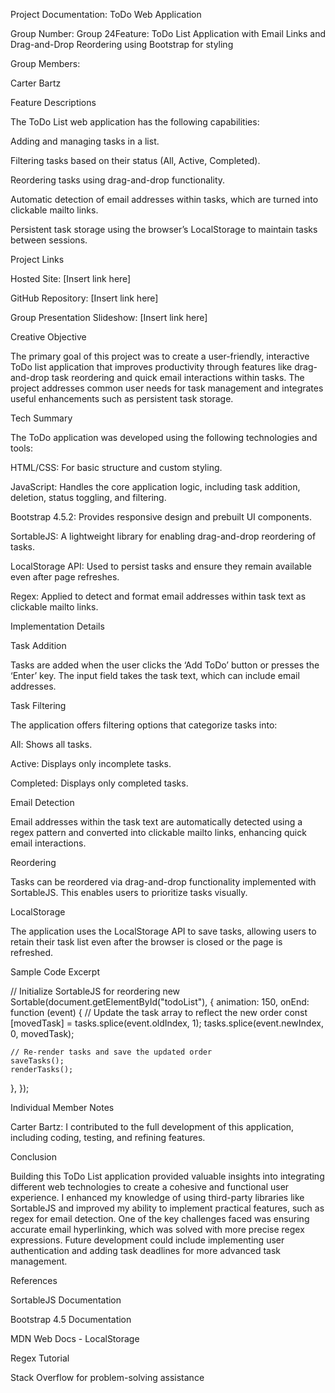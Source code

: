 Project Documentation: ToDo Web Application

Group Number: Group 24Feature: ToDo List Application with Email Links and Drag-and-Drop Reordering using Bootstrap for styling

Group Members:

Carter Bartz

Feature Descriptions

The ToDo List web application has the following capabilities:

Adding and managing tasks in a list.

Filtering tasks based on their status (All, Active, Completed).

Reordering tasks using drag-and-drop functionality.

Automatic detection of email addresses within tasks, which are turned into clickable mailto links.

Persistent task storage using the browser’s LocalStorage to maintain tasks between sessions.

Project Links

Hosted Site: [Insert link here]

GitHub Repository: [Insert link here]

Group Presentation Slideshow: [Insert link here]

Creative Objective

The primary goal of this project was to create a user-friendly, interactive ToDo list application that improves productivity through features like drag-and-drop task reordering and quick email interactions within tasks. The project addresses common user needs for task management and integrates useful enhancements such as persistent task storage.

Tech Summary

The ToDo application was developed using the following technologies and tools:

HTML/CSS: For basic structure and custom styling.

JavaScript: Handles the core application logic, including task addition, deletion, status toggling, and filtering.

Bootstrap 4.5.2: Provides responsive design and prebuilt UI components.

SortableJS: A lightweight library for enabling drag-and-drop reordering of tasks.

LocalStorage API: Used to persist tasks and ensure they remain available even after page refreshes.

Regex: Applied to detect and format email addresses within task text as clickable mailto links.

Implementation Details

Task Addition

Tasks are added when the user clicks the ‘Add ToDo’ button or presses the ‘Enter’ key. The input field takes the task text, which can include email addresses.

Task Filtering

The application offers filtering options that categorize tasks into:

All: Shows all tasks.

Active: Displays only incomplete tasks.

Completed: Displays only completed tasks.

Email Detection

Email addresses within the task text are automatically detected using a regex pattern and converted into clickable mailto links, enhancing quick email interactions.

Reordering

Tasks can be reordered via drag-and-drop functionality implemented with SortableJS. This enables users to prioritize tasks visually.

LocalStorage

The application uses the LocalStorage API to save tasks, allowing users to retain their task list even after the browser is closed or the page is refreshed.

Sample Code Excerpt

// Initialize SortableJS for reordering
new Sortable(document.getElementById("todoList"), {
  animation: 150,
  onEnd: function (event) {
    // Update the task array to reflect the new order
    const [movedTask] = tasks.splice(event.oldIndex, 1);
    tasks.splice(event.newIndex, 0, movedTask);

    // Re-render tasks and save the updated order
    saveTasks();
    renderTasks();
  },
});

Individual Member Notes

Carter Bartz: I contributed to the full development of this application, including coding, testing, and refining features.

Conclusion

Building this ToDo List application provided valuable insights into integrating different web technologies to create a cohesive and functional user experience. I enhanced my knowledge of using third-party libraries like SortableJS and improved my ability to implement practical features, such as regex for email detection. One of the key challenges faced was ensuring accurate email hyperlinking, which was solved with more precise regex expressions. Future development could include implementing user authentication and adding task deadlines for more advanced task management.

References

SortableJS Documentation

Bootstrap 4.5 Documentation

MDN Web Docs - LocalStorage

Regex Tutorial

Stack Overflow for problem-solving assistance
